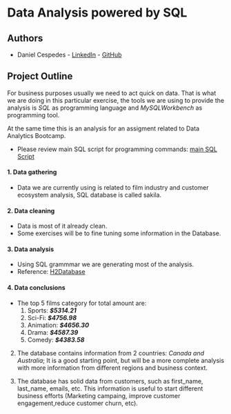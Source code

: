 # Data Analysis powered by SQL

## Authors 
* Daniel Cespedes - [LinkedIn](https://www.linkedin.com/in/selinzorob/) - [GitHub](https://github.com/danielczz)

## Project Outline

For business purposes usually we need to act quick on data. That is what we are doing in this particular exercise, the tools we are using to provide the analysis is _SQL_ as programming language and _MySQLWorkbench_ as programming tool. 

At the same time this is an analysis for an assigment related to Data Analytics Bootcamp. 

- Please review main SQL script for programming commands: 
[main SQL Script](https://github.com/danielczz/HW_9-Analyzing_data_with_SQL/blob/master/main_script_Analyzing_data_with_SQL.sql)


#### **1. Data gathering**
- Data we are currently using is related to film industry and customer ecosystem analysis, SQL database is called sakila. 

#### **2. Data cleaning**
- Data is most of it already clean. 
- Some exercises will be to fine tuning some information in the Database. 

#### **3. Data analysis** 
- Using SQL grammmar we are generating most of the analysis.
- Reference:    [H2Database](http://www.h2database.com/html/grammar.html)

#### **4. Data conclusions** 

+ The top 5 films category for total amount are: 
    1. Sports:      _**$5314.21**_
    2. Sci-Fi:      _**$4756.98**_      
    3. Animation:  _**$4656.30**_
    4. Drama:       _**$4587.39**_
    5. Comedy:      _**$4383.58**_

2. The database contains information from 2 countries: _Canada and Australia_; It is a good starting point, but will be a more complete analysis with more information from different regions and business context.

3. The database has solid data from customers, such as first_name, last_name, emails, etc. This information is useful to start different business efforts (Marketing campaing, improve customer engagement,reduce customer churn, etc). 